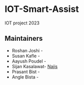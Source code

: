# IOT-Smart-Assist
IOT project 2023


## Maintainers

- Roshan Joshi - [](#)
- Susan Kafle - [](#)
- Aayush Poudel - [](#)
- Sijan Kasalawat- [Najis](https://github.com/sijankasalawat)
- Prasant Bist - [](#)
- Angle Bista - [](#)
